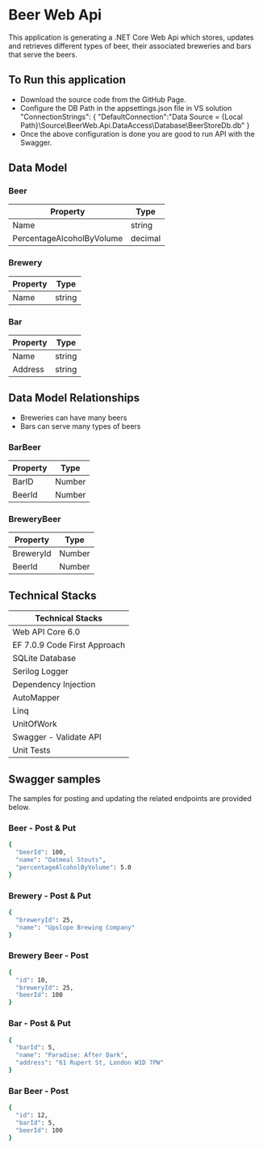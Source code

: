 # Beer Web Api
This application is generating a .NET Core Web Api which stores, updates and retrieves different types of beer, their associated breweries and bars that serve the beers.

## To Run this application
* Download the source code from the GitHub Page.
* Configure the DB Path in the appsettings.json file in VS solution 
  "ConnectionStrings": { "DefaultConnection":"Data Source = {Local Path}\\Source\\BeerWeb.Api.DataAccess\\Database\\BeerStoreDb.db" }
* Once the above configuration is done you are good to run API with the Swagger.
  
## Data Model
### Beer
| Property                  | Type    |
| ------------------------- | ------- |
| Name                      | string  |
| PercentageAlcoholByVolume | decimal |

### Brewery
| Property                  | Type    |
| ------------------------- | ------- |
| Name                      | string  |

### Bar
| Property                  | Type    |
| ------------------------- | ------- |
| Name                      | string  |
| Address                   | string  |

## Data Model Relationships
* Breweries can have many beers
* Bars can serve many types of beers

### BarBeer
| Property                  | Type    |
| ------------------------- | ------- |
| BarID                     | Number  |
| BeerId                    | Number  |

### BreweryBeer
| Property                  | Type    |
| ------------------------- | ------- |
| BreweryId                 | Number  |
| BeerId                    | Number  |

## Technical Stacks 

| Technical Stacks                  |
| ------------------------- |
| Web API Core 6.0 | 
| EF 7.0.9 Code First Approach | 
| SQLite Database | 
| Serilog Logger |
| Dependency Injection | 
| AutoMapper|
| Linq | 
| UnitOfWork |
| Swagger - Validate API | 
| Unit Tests | 

## Swagger samples 

The samples for posting and updating the related endpoints are provided below.
### Beer - Post & Put
```bash
{							
  "beerId": 100,
  "name": "Oatmeal Stouts",
  "percentageAlcoholByVolume": 5.0				
}	
```
### Brewery - Post & Put
```bash
{  
  "breweryId": 25,
  "name": "Upslope Brewing Company"
}
```
### Brewery Beer - Post
```bash
{  
  "id": 10,
  "breweryId": 25,
  "beerId": 100
}
```

### Bar - Post & Put
```bash
{
  "barId": 5,
  "name": "Paradise: After Dark",
  "address": "61 Rupert St, London W1D 7PW"
}
```
### Bar Beer - Post
```bash
{  
  "id": 12,
  "barId": 5,
  "beerId": 100
}
```
